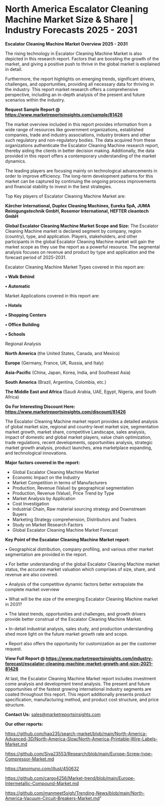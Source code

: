# North America Escalator Cleaning Machine Market Size & Share | Industry Forecasts 2025 - 2031

<Strong> Escalator Cleaning Machine Market Overview 2025 - 2031</strong>

The rising technology in Escalator Cleaning Machine Market is also depicted in this research report. Factors that are boosting the growth of the market, and giving a positive push to thrive in the global market is explained in detail.

Furthermore, the report highlights on emerging trends, significant drivers, challenges, and opportunities, providing all necessary data for thriving in the industry. This report market research offers a comprehensive perspective, including an in-depth analysis of the present and future scenarios within the industry.

<strong>Request Sample Report @ <a href=https://www.marketreportsinsights.com/sample/81426>https://www.marketreportsinsights.com/sample/81426</a></strong>

The market overview included in this report provides information from a wide range of resources like government organizations, established companies, trade and industry associations, industry brokers and other such regulatory and non-regulatory bodies. The data acquired from these organizations authenticate the Escalator Cleaning Machine research report, thereby aiding the clients in better decision making. Additionally, the data provided in this report offers a contemporary understanding of the market dynamics.

The leading players are focusing mainly on technological advancements in order to improve efficiency. The long-term development patterns for this market can be captured by continuing the ongoing process improvements and financial stability to invest in the best strategies.

Top Key players of Escalator Cleaning Machine Market are:

<strong>Kärcher International, Duplex Cleaning Machines, Eureka SpA, JUMA Reinigungstechnik GmbH, Rosemor International, HEFTER cleantech GmbH</strong>

<strong><b>Global Escalator Cleaning Machine Market Scope and Size:</b></strong>
The Escalator Cleaning Machine market is declared segment by company, region (country), type, and application. Players, stakeholders, and other participants in the global Escalator Cleaning Machine market will gain the market scope as they use the report as a powerful resource. The segmental analysis focuses on revenue and product by type and application and the forecast period of 2025-2031.

Escalator Cleaning Machine Market Types covered in this report are:

<strong>• Walk Behind

• Automatic</strong>

Market Applications covered in this report are:

<strong>• Hotels

• Shopping Centers

• Office Building

• Schools</strong> 

Regional Analysis

<strong>North America</strong> (the United States, Canada, and Mexico)

<strong>Europe</strong> (Germany, France, UK, Russia, and Italy)

<strong>Asia-Pacific</strong> (China, Japan, Korea, India, and Southeast Asia)

<strong>South America</strong> (Brazil, Argentina, Colombia, etc.)

<strong>The Middle East and Africa</strong> (Saudi Arabia, UAE, Egypt, Nigeria, and South Africa)

<strong>Go For Interesting Discount Here: <a href=https://www.marketreportsinsights.com/discount/81426>https://www.marketreportsinsights.com/discount/81426</a></strong>

The Escalator Cleaning Machine market report provides a detailed analysis of global market size, regional and country-level market size, segmentation market growth, market share, competitive Landscape, sales analysis, impact of domestic and global market players, value chain optimization, trade regulations, recent developments, opportunities analysis, strategic market growth analysis, product launches, area marketplace expanding, and technological innovations.

<strong><b>Major factors covered in the report:</b></strong>
<ul>
  <li>Global Escalator Cleaning Machine Market </li>
  <li>Economic Impact on the Industry</li>
  <li>Market Competition in terms of Manufacturers</li>
  <li>Production, Revenue (Value) by geographical segmentation</li>
  <li>Production, Revenue (Value), Price Trend by Type</li>
  <li>Market Analysis by Application</li>
  <li>Cost Investigation</li>
  <li>Industrial Chain, Raw material sourcing strategy and Downstream Buyers</li>
  <li>Marketing Strategy comprehension, Distributors and Traders</li>
  <li>Study on Market Research Factors</li>
  <li>Global Escalator Cleaning Machine Market Forecast</li>
</ul>

<strong><b>Key Point of the Escalator Cleaning Machine Market report:</b></strong>

• Geographical distribution, company profiling, and various other market segmentation are provided in the report.

• For better understanding of the global Escalator Cleaning Machine market status, the accurate market valuation which comprises of size, share, and revenue are also covered.

• Analysis of the competitive dynamic factors better extrapolate the complete market overview

• What will be the size of the emerging Escalator Cleaning Machine market in 2031?

• The latest trends, opportunities and challenges, and growth drivers provide better construal of the Escalator Cleaning Machine Market.

• In-detail industrial analysis, sales study, and production understanding shed more light on the future market growth rate and scope.

• Report also offers the opportunity for customization as per the customer request.

<strong><b>View Full Report @ <a href=https://www.marketreportsinsights.com/industry-forecast/escalator-cleaning-machine-market-growth-and-size-2021-81426>https://www.marketreportsinsights.com/industry-forecast/escalator-cleaning-machine-market-growth-and-size-2021-81426</a></b></strong>


At last, the Escalator Cleaning Machine Market report includes investment come analysis and development trend analysis. The present and future opportunities of the fastest growing international industry segments are coated throughout this report. This report additionally presents product specification, manufacturing method, and product cost structure, and price structure.

<strong>Contact Us:</strong>
sales@marketreportsinsights.com

<strong>Our other reports:</strong>

<a href=https://github.com/haq235/search-market/blob/main/North-America-Advanced-3D/North-America-Slow/North-America-Printable-Wire-Labels-Market.md>https://github.com/haq235/search-market/blob/main/North-America-Advanced-3D/North-America-Slow/North-America-Printable-Wire-Labels-Market.md</a>

<a href=https://github.com/Siya23553/Research/blob/main/Europe-Screw-type-Compressor-Market.md>https://github.com/Siya23553/Research/blob/main/Europe-Screw-type-Compressor-Market.md</a>

<a href=https://tanomuno.com/illust/450632>https://tanomuno.com/illust/450632</a>

<a href=https://github.com/cargo4256/Market-trend/blob/main/Europe-Intermetallic-Compound-Market.md>https://github.com/cargo4256/Market-trend/blob/main/Europe-Intermetallic-Compound-Market.md</a>

<a href=https://github.com/manmeet5sigh/Trending-News/blob/main/North-America-Vacuum-Circuit-Breakers-Market.md>https://github.com/manmeet5sigh/Trending-News/blob/main/North-America-Vacuum-Circuit-Breakers-Market.md</a>"
